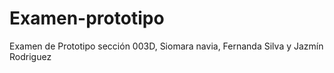 # Examen-prototipo
Examen de Prototipo sección 003D, Siomara navia, Fernanda Silva y Jazmín Rodriguez
